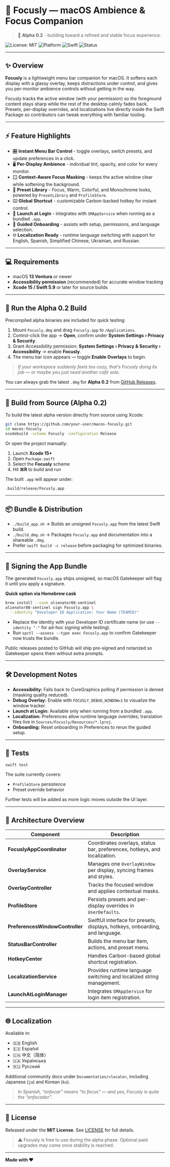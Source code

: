 # 🌙 Focusly — macOS Ambience & Focus Companion

> 🧪 **Alpha 0.2** - building toward a refined and stable focus experience.

![License: MIT](https://img.shields.io/badge/License-MIT-green.svg)
![Platform](https://img.shields.io/badge/platform-macOS-blue)
![Swift](https://img.shields.io/badge/Swift-5.9-orange)
![Status](https://img.shields.io/badge/Stage-Alpha%200.2-yellow)

---

## ✨ Overview

**Focusly** is a lightweight menu bar companion for macOS. It softens each display with a glassy overlay, keeps distractions under control, and gives you per-monitor ambience controls without getting in the way.

Focusly tracks the active window (with your permission) so the foreground content stays sharp while the rest of the desktop calmly fades back. Presets, per-display overrides, and localizations live directly inside the Swift Package so contributors can tweak everything with familiar tooling.

---

## ⚡️ Feature Highlights

- 🎛️ **Instant Menu Bar Control** - toggle overlays, switch presets, and update preferences in a click.  
- 🖥️ **Per-Display Ambience** - individual tint, opacity, and color for every monitor.  
- 🪟 **Context-Aware Focus Masking** - keeps the active window clear while softening the background.  
- 🎨 **Preset Library** - Focus, Warm, Colorful, and Monochrome looks, powered by `PresetLibrary` and `ProfileStore`.  
- ⌨️ **Global Shortcut** - customizable Carbon-backed hotkey for instant control.  
- 🚀 **Launch at Login** - integrates with `SMAppService` when running as a bundled `.app`.  
- 🧭 **Guided Onboarding** - assists with setup, permissions, and language selection.  
- 🌐 **Localization Ready** - runtime language switching with support for English, Spanish, Simplified Chinese, Ukrainian, and Russian.

---

## 💻 Requirements

- macOS **13 Ventura** or newer  
- **Accessibility permission** (recommended) for accurate window tracking  
- **Xcode 15 / Swift 5.9** or later for source builds  

---

## 🚀 Run the Alpha 0.2 Build

Precompiled alpha binaries are included for quick testing:

1. Mount `Focusly.dmg` and drag `Focusly.app` to `/Applications`.  
2. Control-click the app → **Open**, confirm under **System Settings › Privacy & Security**.  
3. Grant Accessibility permission: **System Settings › Privacy & Security › Accessibility** → enable **Focusly**.  
4. The menu bar icon appears — toggle **Enable Overlays** to begin.

> _If your workspace suddenly feels too cozy, that’s Focusly doing its job — or maybe you just need another café solo._

You can always grab the latest `.dmg` for **Alpha 0.2** from [GitHub Releases](https://github.com/your-user/macos-focusly/releases).

---

## 🧠 Build from Source (Alpha 0.2)

To build the latest alpha version directly from source using Xcode:

```bash
git clone https://github.com/your-user/macos-focusly.git
cd macos-focusly
xcodebuild -scheme Focusly -configuration Release
```

Or open the project manually:

1. Launch **Xcode 15+**  
2. Open `Package.swift`  
3. Select the **Focusly** scheme  
4. Hit **⌘R** to build and run  

The built `.app` will appear under:  
```
.build/release/Focusly.app
```

---

## 📦 Bundle & Distribution

- `./build_app.sh` → Builds an unsigned `Focusly.app` from the latest Swift build.  
- `./build_dmg.sh` → Packages `Focusly.app` and documentation into a shareable `.dmg`.  
- Prefer `swift build -c release` before packaging for optimized binaries.

---

## 🔐 Signing the App Bundle

The generated `Focusly.app` ships unsigned, so macOS Gatekeeper will flag it until you apply a signature.

**Quick option via Homebrew cask**

```bash
brew install --cask alienator88-sentinel
alienator88-sentinel sign Focusly.app \
  --identity "Developer ID Application: Your Name (TEAMID)"
```

- Replace the identity with your Developer ID certificate name (or use `--identity "-"` for ad-hoc signing while testing).  
- Run `spctl --assess --type exec Focusly.app` to confirm Gatekeeper now trusts the bundle.

Public releases posted to GitHub will ship pre-signed and notarized so Gatekeeper opens them without extra prompts.

---

## 🛠️ Development Notes

- **Accessibility:** Falls back to CoreGraphics polling if permission is denied (masking quality reduced).  
- **Debug Overlay:** Enable with `FOCUSLY_DEBUG_WINDOW=1` to visualize the window tracker.  
- **Launch at Login:** Available only when running from a bundled `.app`.  
- **Localization:** Preferences allow runtime language overrides; translation files live in `Sources/Focusly/Resources/*.lproj`.  
- **Onboarding:** Reset onboarding in Preferences to rerun the guided setup.

---

## 🧪 Tests

```bash
swift test
```

The suite currently covers:
- `ProfileStore` persistence  
- Preset override behavior  

Further tests will be added as more logic moves outside the UI layer.

---

## 🧱 Architecture Overview

| Component | Description |
|------------|--------------|
| **FocuslyAppCoordinator** | Coordinates overlays, status bar, preferences, hotkeys, and localization. |
| **OverlayService** | Manages one `OverlayWindow` per display, syncing frames and styles. |
| **OverlayController** | Tracks the focused window and applies contextual masks. |
| **ProfileStore** | Persists presets and per-display overrides in `UserDefaults`. |
| **PreferencesWindowController** | SwiftUI interface for presets, displays, hotkeys, onboarding, and language. |
| **StatusBarController** | Builds the menu bar item, actions, and preset menu. |
| **HotkeyCenter** | Handles Carbon-based global shortcut registration. |
| **LocalizationService** | Provides runtime language switching and localized string management. |
| **LaunchAtLoginManager** | Integrates `SMAppService` for login item registration. |

---

## 🌐 Localization

Available in:

- 🇬🇧 English  
- 🇪🇸 Español  
- 🇨🇳 中文（简体）  
- 🇺🇦 Українська  
- 🇷🇺 Русский  

Additional community docs under `Documentation/<locale>`, including Japanese (`ja`) and Korean (`ko`).

> _In Spanish, “enfocar” means “to focus” — and yes, Focusly is quite the “enfocador”._

---

## 📜 License

Released under the **MIT License**. See [LICENSE](./LICENSE) for full details.  

> ⚠️ Focusly is free to use during the alpha phase. Optional paid upgrades may come once stability is reached.

---

**Made with ❤️**
